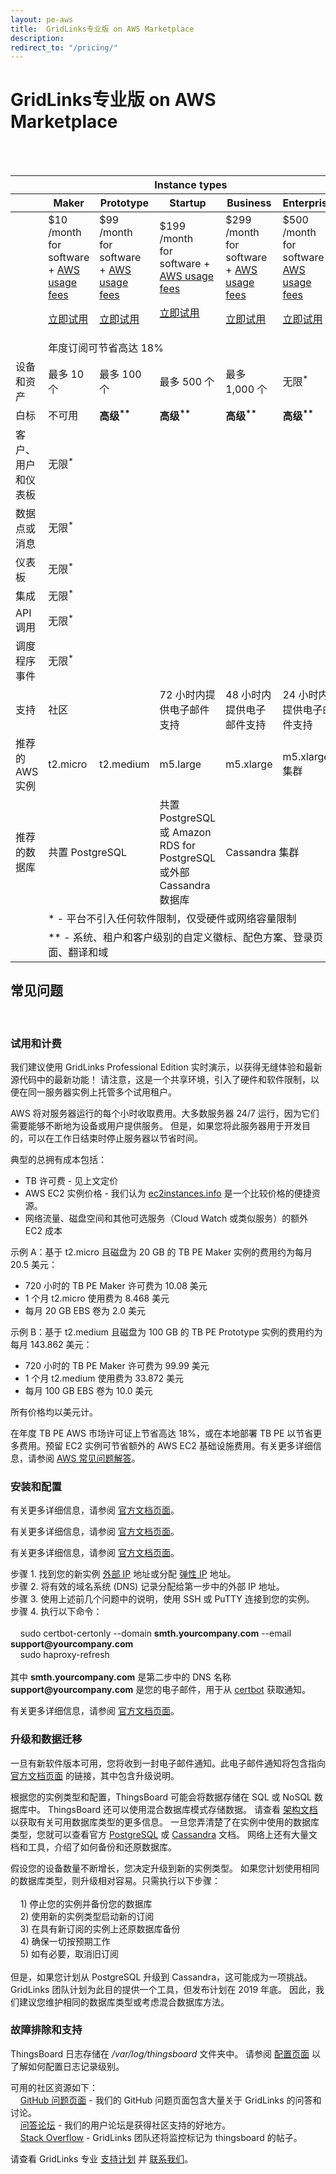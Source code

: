```yaml
---
layout: pe-aws
title:  GridLinks专业版 on AWS Marketplace
description: 
redirect_to: "/pricing/"
---
```


#  GridLinks专业版 on AWS Marketplace

<br>
<br>
<div id="pe-aws-pricing">
    <table>
        <thead>
            <tr>
                <th></th>
                <th colspan="5"><div class="instance-type-header">Instance types</div></th>
            </tr>
            <tr>
                <th></th>
                <th class="bottom-shadow"><div class="instance-type-header">Maker</div></th>
                <th class="bottom-shadow"><div class="instance-type-header">Prototype</div></th>
                <th class="bottom-shadow"><div class="instance-type-header">Startup</div></th>
                <th class="bottom-shadow"><div class="instance-type-header">Business</div></th>
                <th class="bottom-shadow"><div class="instance-type-header">Enterprise</div></th>
            </tr>
        </thead>
        <tbody>
            <tr class="price">
                <td></td>
                <td>
                    <div class="price-cell">
                        <div class="price">$10</div>
                        <div>/month</div>
                        <div class="price-desc">for software + <a href="javascript:void(0);" onClick="openAwsFaqNode('what-is-the-total-cost-of-ownership-tco-for-my-tb-pe-instance')">AWS usage fees</a></div>
                        <p><a href="/products/thingsboard-pe/install/aws/?instance=maker" class="button">立即试用</a></p>
                    </div>
                </td>
                <td>
                    <div class="price-cell">
                        <div class="price">$99</div>
                        <div>/month</div>
                        <div class="price-desc">for software + <a href="javascript:void(0);" onClick="openAwsFaqNode('what-is-the-total-cost-of-ownership-tco-for-my-tb-pe-instance')">AWS usage fees</a></div>
                        <p><a href="/products/thingsboard-pe/install/aws/?instance=prototype" class="button">立即试用</a></p>
                    </div>
                </td>
                <td>
                    <div class="price-cell">
                        <div class="price">$199</div>
                        <div>/month</div>
                        <div class="price-desc">for software + <a href="javascript:void(0);" onClick="openAwsFaqNode('what-is-the-total-cost-of-ownership-tco-for-my-tb-pe-instance')">AWS usage fees</a></div>
                        <p><a href="/products/thingsboard-pe/install/aws/?instance=startup" class="button">立即试用</a></p>
                    </div>
                </td>
                <td>
                    <div class="price-cell">
                        <div class="price">$299</div>
                        <div>/month</div>
                        <div class="price-desc">for software + <a href="javascript:void(0);" onClick="openAwsFaqNode('what-is-the-total-cost-of-ownership-tco-for-my-tb-pe-instance')">AWS usage fees</a></div>
                        <p><a href="/products/thingsboard-pe/install/aws/?instance=business" class="button">立即试用</a></p>           
                    </div>
                </td>
                <td>
                    <div class="price-cell">
                        <div class="price">$500</div>
                        <div>/month</div>
                        <div class="price-desc">for software + <a href="javascript:void(0);" onClick="openAwsFaqNode('what-is-the-total-cost-of-ownership-tco-for-my-tb-pe-instance')">AWS usage fees</a></div>
                        <p><a href="/products/thingsboard-pe/install/aws/?instance=enterprise" class="button">立即试用</a></p>
                    </div>
                </td>
            </tr>
            <tr class="yearly-sub">
                <td></td>
                <td colspan="5"><div class="yearly-sub-cell">年度订阅可节省高达 18%</div></td>
            </tr>
            <tr>
                <td>设备和资产</td>
                <td>最多 10 个</td>
                <td>最多 100 个</td>
                <td>最多 500 个</td>
                <td>最多 1,000 个</td>
                <td>无限<sup>*</sup></td>
            </tr>
            <tr>
                <td>白标</td>
                <td>不可用</td>
                <td><b>高级<sup>**</sup></b></td>
                <td><b>高级<sup>**</sup></b></td>
                <td><b>高级<sup>**</sup></b></td>
                <td><b>高级<sup>**</sup></b></td>
            </tr>            
            <tr>
                <td>客户、用户和仪表板</td>
                <td colspan="5">无限<sup>*</sup></td>
            </tr>
            <tr>
                <td>数据点或消息</td>
                <td colspan="5">无限<sup>*</sup></td>
            </tr>
            <tr>
                <td>仪表板</td>
                <td colspan="5">无限<sup>*</sup></td>            
            </tr>
            <tr>
                <td>集成</td>
                <td colspan="5">无限<sup>*</sup></td>
            </tr>
            <tr>
                <td>API 调用</td>
                <td colspan="5">无限<sup>*</sup></td>
            </tr>
            <tr>
                <td>调度程序事件</td>
                <td colspan="5">无限<sup>*</sup></td>
            </tr>
            <tr>
                <td>支持</td>
                <td colspan="2">社区</td>
                <td>72 小时内提供电子邮件支持</td>
                <td>48 小时内提供电子邮件支持</td>
                <td>24 小时内提供电子邮件支持</td>
            </tr>
            <tr>
                <td>推荐的 AWS 实例</td>
                <td>t2.micro</td>
                <td>t2.medium</td>
                <td>m5.large</td>
                <td>m5.xlarge</td>
                <td>m5.xlarge 集群</td>
            </tr>
            <tr>
                <td>推荐的数据库</td>
                <td colspan="2">共置 PostgreSQL</td>
                <td>共置 PostgreSQL 或 Amazon RDS for PostgreSQL 或外部 Cassandra 数据库</td>
                <td colspan="2">Cassandra 集群</td>
            </tr>
            <tr>
                <td></td>
                <td class="note" colspan="5">* - 平台不引入任何软件限制，仅受硬件或网络容量限制</td>
            </tr>
            <tr>
                <td></td>
                <td class="note" colspan="5">** - 系统、租户和客户级别的自定义徽标、配色方案、登录页面、翻译和域</td>
            </tr>
        </tbody>
    </table>
    <div class="bottom-background"></div>
</div>

## 常见问题

<br>

<div class="pi-accordion">
    <h3 id="trial--billing">试用和计费</h3>    
    <div class="item" data-tag="h4" data-item-id="what-does-free-trial-mean" data-title="如何启用免费试用？">
        <div class="container">
            <p>
                我们建议使用 GridLinks Professional Edition 实时演示，以获得无缝体验和最新源代码中的最新功能！
                请注意，这是一个共享环境，引入了硬件和软件限制，以便在同一服务器实例上托管多个试用租户。  
            </p>    
        </div>    
    </div>
    <div class="item" data-tag="h4" data-item-id="what-does-hourly-charges-mean" data-title="“按小时计费”是什么意思？">
        <div class="container">
            <p>
                AWS 将对服务器运行的每个小时收取费用。大多数服务器 24/7 运行，因为它们需要能够不断地为设备或用户提供服务。
                但是，如果您将此服务器用于开发目的，可以在工作日结束时停止服务器以节省时间。
            </p>    
        </div>    
    </div>
    <div class="item" data-tag="h4" data-item-id="what-is-the-total-cost-of-ownership-tco-for-my-tb-pe-instance" data-title="我的 TB PE 实例的总拥有成本 (TCO) 是多少？">
        <div class="container">
            <p>典型的总拥有成本包括：</p>
            <ul>
                <li>TB 许可费 - 见上文定价</li>
                <li>AWS EC2 实例价格 - 我们认为 <a href="https://www.ec2instances.info/">ec2instances.info</a> 是一个比较价格的便捷资源。</li>
                <li>网络流量、磁盘空间和其他可选服务（Cloud Watch 或类似服务）的额外 EC2 成本</li>
            </ul>            
            <p>示例 A：基于 t2.micro 且磁盘为 20 GB 的 TB PE Maker 实例的费用约为每月 20.5 美元：</p>            
            <ul>
                <li>720 小时的 TB PE Maker 许可费为 10.08 美元</li>
                <li>1 个月 t2.micro 使用费为 8.468 美元</li>
                <li>每月 20 GB EBS 卷为 2.0 美元</li>
            </ul>             
            <p>示例 B：基于 t2.medium 且磁盘为 100 GB 的 TB PE Prototype 实例的费用约为每月 143.862 美元：</p>            
            <ul>
                <li>720 小时的 TB PE Maker 许可费为 99.99 美元</li>
                <li>1 个月 t2.medium 使用费为 33.872 美元</li>
                <li>每月 100 GB EBS 卷为 10.0 美元</li>
            </ul>
            <p>所有价格均以美元计。</p>
        </div>    
    </div>
    <div class="item" data-tag="h4" data-item-id="what-saving-options-are-available" data-title="有哪些节省选项？">
        <div class="container">
            <p>
                在年度 TB PE AWS 市场许可证上节省高达 18%，或在本地部署 TB PE 以节省更多费用。预留 EC2 实例可节省额外的 AWS EC2 基础设施费用。有关更多详细信息，请参阅 <a href="https://aws.amazon.com/marketplace/help/buyer-annual-subscription">AWS 常见问题解答</a>。
            </p>    
        </div>    
    </div>
    <h3 id="installation--configuration">安装和配置</h3>
    <div class="item" data-tag="h4" data-item-id="how-do-i-install-tb-pe-on-aws" data-title="如何在 AWS 市场上安装 TB PE？">
        <div class="container">
            <p>
                有关更多详细信息，请参阅 <a href="/docs/user-guide/install/pe/aws-marketplace/">官方文档页面</a>。
            </p>    
        </div>    
    </div>
    <div class="item" data-tag="h4" data-item-id="how-do-i-ssh-tb-pe-on-aws" data-title="如何使用 SSH 连接到我的新 TB PE 实例？">
        <div class="container">
            <p>
                有关更多详细信息，请参阅 <a href="https://docs.aws.amazon.com/AWSEC2/latest/UserGuide/AccessingInstancesLinux.html">官方文档页面</a>。
            </p>    
        </div>    
    </div>
    <div class="item" data-tag="h4" data-item-id="how-do-i-putty-tb-pe-on-aws" data-title="如何使用 PuTTY 连接到我的新 TB PE 实例？">
        <div class="container">
            <p>
                有关更多详细信息，请参阅 <a href="https://docs.aws.amazon.com/AWSEC2/latest/UserGuide/putty.html">官方文档页面</a>。
            </p>    
        </div>    
    </div>            
    <div class="item" data-tag="h4" data-item-id="how-do-i-https-tb-pe-on-aws" data-title="如何启用 HTTPS？">
        <div class="container">
            <p>
                步骤 1. 找到您的新实例 <a href="https://docs.aws.amazon.com/AWSEC2/latest/UserGuide/using-instance-addressing.html#concepts-public-addresses">外部 IP</a> 地址或分配 <a href="https://docs.aws.amazon.com/AWSEC2/latest/UserGuide/elastic-ip-addresses-eip.html">弹性 IP</a> 地址。<br>
                步骤 2. 将有效的域名系统 (DNS) 记录分配给第一步中的外部 IP 地址。<br>
                步骤 3. 使用上述前几个问题中的说明，使用 SSH 或 PuTTY 连接到您的实例。<br>
                步骤 4. 执行以下命令：<br><br>
                &nbsp;&nbsp;&nbsp;&nbsp;sudo certbot-certonly --domain <b>smth.yourcompany.com</b> --email <b>support@yourcompany.com</b><br>
                &nbsp;&nbsp;&nbsp;&nbsp;sudo haproxy-refresh<br><br>
                其中 <b>smth.yourcompany.com</b> 是第二步中的 DNS 名称<br>
                <b>support@yourcompany.com</b> 是您的电子邮件，用于从 <a href="https://certbot.eff.org/">certbot</a> 获取通知。   
            </p>    
        </div>    
    </div>
    <div class="item" data-tag="h4" data-item-id="how-do-i-configure-tb-pe-on-aws" data-title="如何配置我的 TB PE 实例？">
        <div class="container">
            <p>
                有关更多详细信息，请参阅 <a href="/docs/user-guide/install/config/">官方文档页面</a>。
            </p>    
        </div>    
    </div>    
    <h3 id="upgrades--data migration">升级和数据迁移</h3>
    <div class="item" data-tag="h4" data-item-id="how-do-i-upgrade-tb" data-title="如何为我的 TB PE 实例获取软件更新？">
        <div class="container">
            <p>
                一旦有新软件版本可用，您将收到一封电子邮件通知。此电子邮件通知将包含指向 <a href="/docs/user-guide/install/aws-marketplace-pe-upgrade/">官方文档页面</a> 的链接，其中包含升级说明。
            </p>    
        </div>    
    </div>
    <div class="item" data-tag="h4" data-item-id="how-do-i-backup-db" data-title="如何备份我的数据库？">
        <div class="container">
            <p>
                根据您的实例类型和配置，ThingsBoard 可能会将数据存储在 SQL 或 NoSQL 数据库中。
                ThingsBoard 还可以使用混合数据库模式存储数据。
                请查看 <a href="/docs/reference/#sql-vs-nosql-vs-hybrid-database-approach">架构文档</a> 以获取有关可用数据库类型的更多信息。
                一旦您弄清楚了在实例中使用的数据库类型，您就可以查看官方 <a href="https://www.postgresql.org/docs/9.1/backup.html">PostgreSQL</a> 或 <a href="https://docs.datastax.com/en/cassandra/3.0/cassandra/operations/opsBackupRestore.html">Cassandra</a> 文档。
                网络上还有大量文档和工具，介绍了如何备份和还原数据库。  
            </p>    
        </div>    
    </div>
    <div class="item" data-tag="h4" data-item-id="how-do-i-upgrade-instance-type" data-title="如何升级我的实例类型？">
        <div class="container">
            <p>
                假设您的设备数量不断增长，您决定升级到新的实例类型。
                如果您计划使用相同的数据库类型，则升级相对容易。只需执行以下步骤：<br><br>
                &nbsp;&nbsp;&nbsp;&nbsp;1) 停止您的实例并备份您的数据库<br>
                &nbsp;&nbsp;&nbsp;&nbsp;2) 使用新的实例类型启动新的订阅<br>
                &nbsp;&nbsp;&nbsp;&nbsp;3) 在具有新订阅的实例上还原数据库备份<br>
                &nbsp;&nbsp;&nbsp;&nbsp;4) 确保一切按预期工作<br>
                &nbsp;&nbsp;&nbsp;&nbsp;5) 如有必要，取消旧订阅<br><br>
                但是，如果您计划从 PostgreSQL 升级到 Cassandra，这可能成为一项挑战。
                GridLinks 团队计划为此目的提供一个工具，但发布计划在 2019 年底。
                因此，我们建议您维护相同的数据库类型或考虑混合数据库方法。  
            </p>    
        </div>    
    </div>                    
    <h3 id="troubleshooting--support">故障排除和支持</h3>
    <div class="item" data-tag="h4" data-item-id="how-do-i-find-logs-tb" data-title="我的 GridLinks 实例日志在哪里？">
        <div class="container">
            <p>
                ThingsBoard 日志存储在 <i>/var/log/thingsboard</i> 文件夹中。
                请参阅 <a href="/docs/user-guide/install/config/#logging">配置页面</a> 以了解如何配置日志记录级别。
            </p>    
        </div>    
    </div>
    <div class="item" data-tag="h4" data-item-id="how-do-i-get-free-help-tb" data-title="如何从社区获得帮助？">
        <div class="container">
            <p>
                可用的社区资源如下：<br>
                &nbsp;&nbsp;&nbsp;&nbsp;<a href="https://github.com/thingsboard/thingsboard/issues">GitHub 问题页面</a> - 我们的 GitHub 问题页面包含大量关于 GridLinks 的问答和讨论。<br>
                &nbsp;&nbsp;&nbsp;&nbsp;<a href="https://groups.google.com/forum/#!forum/thingsboard">问答论坛</a> - 我们的用户论坛是获得社区支持的好地方。<br>
                &nbsp;&nbsp;&nbsp;&nbsp;<a href="https://stackoverflow.com/questions/tagged/thingsboard">Stack Overflow</a> - GridLinks 团队还将监控标记为 thingsboard 的帖子。 
            </p>    
        </div>    
    </div>
    <div class="item" data-tag="h4" data-item-id="how-do-i-get-free-help-tb" data-title="如何获得专业支持？">
        <div class="container">
            <p>
                请查看 GridLinks 专业 <a href="/docs/services/support/">支持计划</a> 并 <a href="/docs/contact-us/">联系我们</a>。
            </p>    
        </div>    
    </div>                            
</div>